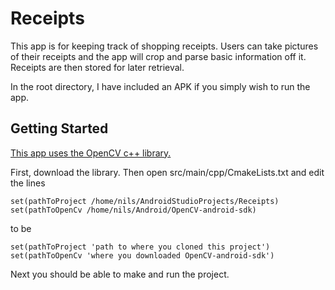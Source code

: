 # Receipts

This app is for keeping track of shopping receipts. Users can take pictures of their receipts and the app will crop and parse basic information off it. Receipts are then stored for later retrieval.

In the root directory, I have included an APK if you simply wish to run the app.

## Getting Started

[This app uses the OpenCV c++ library.](https://sourceforge.net/projects/opencvlibrary/files/4.2.0/opencv-4.2.0-android-sdk.zip/download "OpenCV Android")

First, download the library. Then open src/main/cpp/CmakeLists.txt and edit the lines

```
set(pathToProject /home/nils/AndroidStudioProjects/Receipts)
set(pathToOpenCv /home/nils/Android/OpenCV-android-sdk)
```
to be

```
set(pathToProject 'path to where you cloned this project')
set(pathToOpenCv 'where you downloaded OpenCV-android-sdk')
```

Next you should be able to make and run the project.

